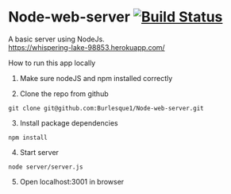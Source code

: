 # Node-web-server  [![Build Status](https://travis-ci.org/Burlesque1/Node-web-server.svg?branch=master)](https://travis-ci.org/Burlesque1/Node-web-server)
A basic server using NodeJs. </br>
https://whispering-lake-98853.herokuapp.com/


How to run this app locally

1. Make sure nodeJS and npm installed correctly

2. Clone the repo from github
```
git clone git@github.com:Burlesque1/Node-web-server.git
```

3. Install package dependencies
```
npm install
```

4. Start server
```
node server/server.js
```

5. Open localhost:3001 in browser
